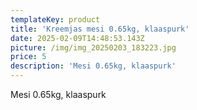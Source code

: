 ```yaml
---
templateKey: product
title: 'Kreemjas mesi 0.65kg, klaaspurk'
date: 2025-02-09T14:48:53.143Z
picture: /img/img_20250203_183223.jpg
price: 5
description: 'Mesi 0.65kg, klaaspurk'
---
```

Mesi 0.65kg, klaaspurk
